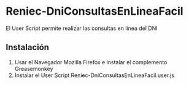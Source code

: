 Reniec-DniConsultasEnLineaFacil
===============================

El User Script permite realizar las consultas en linea del DNI 


## Instalación
1. Usar el Navegador Mozilla Firefox e instalar el complemento Greasemonkey
2. Instalar el User Script Reniec-DniConsultasEnLineaFacil.user.js

